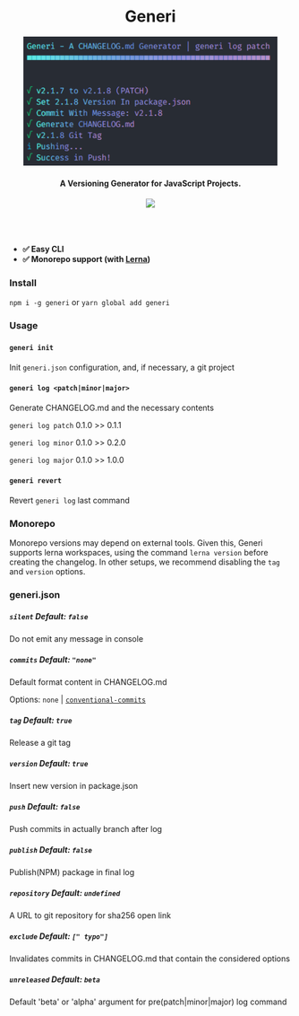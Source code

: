 <h1 align="center">
Generi
</h1>
<p align="center">
  <img src="./.github/logo.png" height="230">
</p>
<h4 align="center">
A Versioning Generator for JavaScript Projects.
<h4>
<p align="center">
  <a href="https://www.npmjs.com/package/generi"><img src="https://img.shields.io/npm/v/generi?style=for-the-badge&color=a0a3cf&label="></a>
<p>

<br>
<br>

- ✅ Easy CLI
- ✅ Monorepo support (with [Lerna](https://lerna.js.org/))

### Install

`npm i -g generi` or `yarn global add generi`

### Usage

#### `generi init`

Init `generi.json` configuration, and, if necessary, a git project
<br>

#### `generi log <patch|minor|major>`

Generate CHANGELOG.md and the necessary contents

`generi log patch` 0.1.0 >> 0.1.1

`generi log minor` 0.1.0 >> 0.2.0

`generi log major` 0.1.0 >> 1.0.0
<br>

#### `generi revert`

Revert `generi log` last command
<br>

### Monorepo

Monorepo versions may depend on external tools. Given this, Generi supports lerna workspaces, using the command `lerna version` before creating the changelog. In other setups, we recommend disabling the `tag` and `version` options.

### generi.json

##### `silent` Default: `false`

Do not emit any message in console

##### `commits` Default: `"none"`

Default format content in CHANGELOG.md

Options: `none` | [`conventional-commits`](https://www.conventionalcommits.org/en/v1.0.0/)

##### `tag` Default: `true`

Release a git tag

##### `version` Default: `true`

Insert new version in package.json

##### `push` Default: `false`

Push commits in actually branch after log

##### `publish` Default: `false`

Publish(NPM) package in final log

##### `repository` Default: `undefined`

A URL to git repository for sha256 open link

##### `exclude` Default: `[" typo"]`

Invalidates commits in CHANGELOG.md that contain the considered options

##### `unreleased` Default: `beta`

Default 'beta' or 'alpha' argument for pre(patch|minor|major) log command